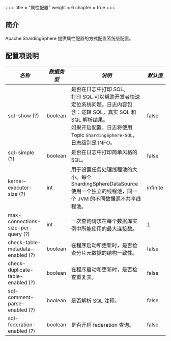 +++
title = "属性配置"
weight = 6
chapter = true
+++

## 简介

Apache ShardingSphere 提供属性配置的方式配置系统级配置。

## 配置项说明

| *名称*                             | *数据类型*   | *说明*                                                                                                                                                                          | *默认值*  |
| ---------------------------------- | ---------- | ------------------------------------------------------------------------------------------------------------------------------------------------------------------------------ | -------- |
| sql-show (?)                       | boolean    | 是否在日志中打印 SQL。 <br /> 打印 SQL 可以帮助开发者快速定位系统问题。日志内容包含：逻辑 SQL，真实 SQL 和 SQL 解析结果。<br /> 如果开启配置，日志将使用 Topic `ShardingSphere-SQL`，日志级别是 INFO。 | false    |
| sql-simple (?)                     | boolean    | 是否在日志中打印简单风格的 SQL。                                                                                                                                                    | false    |
| kernel-executor-size (?)                  | int        | 用于设置任务处理线程池的大小。每个 ShardingSphereDataSource 使用一个独立的线程池，同一个 JVM 的不同数据源不共享线程池。                                                                         | infinite |
| max-connections-size-per-query (?) | int        | 一次查询请求在每个数据库实例中所能使用的最大连接数。                                                                                                                                     | 1        |
| check-table-metadata-enabled (?)   | boolean    | 在程序启动和更新时，是否检查分片元数据的结构一致性。                                                                                                                                     | false    |
| check-duplicate-table-enabled (?)  | boolean    | 在程序启动和更新时，是否检查重复表。                                                                                                                                                  | false    |
| sql-comment-parse-enabled (?)      | boolean    | 是否解析 SQL 注释。                                                                                                                                                               | false    |
| sql-federation-enabled (?)         | boolean    | 是否开启 federation 查询。                                                                                                                                                        | false    |
